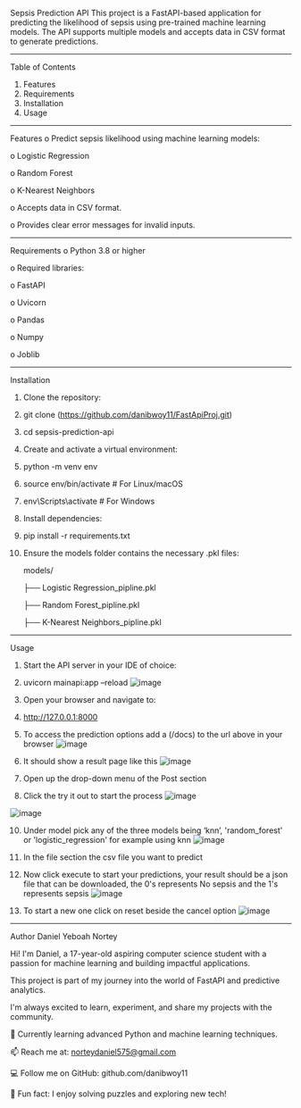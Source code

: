 
Sepsis Prediction API
This project is a FastAPI-based application for predicting the likelihood of sepsis using pre-trained machine learning models. The API supports multiple models and accepts data in CSV format to generate predictions.
________________________________________
Table of Contents
1.	Features
2.	Requirements
3.	Installation
4.	Usage
________________________________________
Features
o	Predict sepsis likelihood using machine learning models: 

o	Logistic Regression

o	Random Forest

o	K-Nearest Neighbors

o	Accepts data in CSV format.

o	Provides clear error messages for invalid inputs.

________________________________________
Requirements
o	Python 3.8 or higher

o	Required libraries: 

o	FastAPI

o	Uvicorn

o	Pandas

o	Numpy

o	Joblib
________________________________________
Installation
1.	Clone the repository:
2.	git clone (https://github.com/danibwoy11/FastApiProj.git)
3.	cd sepsis-prediction-api
4.	Create and activate a virtual environment:
5.	python -m venv env
6.	source env/bin/activate  # For Linux/macOS
7.	env\Scripts\activate     # For Windows
8.	Install dependencies:
9.	pip install -r requirements.txt
10.	Ensure the models folder contains the necessary .pkl files:
    
	models/

	├── Logistic Regression_pipline.pkl

	├── Random Forest_pipline.pkl

	├── K-Nearest Neighbors_pipline.pkl

________________________________________
Usage
1.	Start the API server in your IDE of choice:
2.	uvicorn mainapi:app –reload
 ![image](https://github.com/user-attachments/assets/2f67db8f-9fd6-4f8d-a2e1-6617057ffb51)

3.	Open your browser and navigate to:
4.	http://127.0.0.1:8000
5.	To access the prediction options add a (/docs) to the url above in your browser
 ![image](https://github.com/user-attachments/assets/9ffbb076-f32a-450f-98d6-5c25da47d7d0)
6.	It should show a result page like this
   ![image](https://github.com/user-attachments/assets/96fdff67-1b43-447f-bfab-6c812ff84fba)
7.	Open up the drop-down menu of the Post section
   

8.	Click the try it out to start the process
   ![image](https://github.com/user-attachments/assets/8487e5d5-211e-4956-a5f1-416d59c9ffb7)

   ![image](https://github.com/user-attachments/assets/8c918590-07a6-483c-b16f-98a3f1205762)

10.	Under model pick any of the three models being ‘knn’, 'random_forest' or 'logistic_regression' for example using knn
    ![image](https://github.com/user-attachments/assets/5e379b4e-03a4-4f56-ac9a-27a679cb5483)

11.	In the file section the csv file you want to predict
12.	Now click execute to start your predictions, your result should be a json file that can be downloaded,
    the 0's represents No sepsis and the 1's represents sepsis
    ![image](https://github.com/user-attachments/assets/b03db564-4ffb-4edb-b56b-fb785848f6d5)
 
13.	To start a new one click on reset beside  the cancel option
    ![image](https://github.com/user-attachments/assets/11a2f142-c010-452a-ab53-71ebd459defb)


________________________________________

Author
Daniel Yeboah Nortey

Hi! I'm Daniel, a 17-year-old aspiring computer science student with a passion for machine learning and building impactful applications.

This project is part of my journey into the world of FastAPI and predictive analytics.

I'm always excited to learn, experiment, and share my projects with the community.


🌱 Currently learning advanced Python and machine learning techniques.

📫 Reach me at: norteydaniel575@gmail.com

💻 Follow me on GitHub: github.com/danibwoy11

🌟 Fun fact: I enjoy solving puzzles and exploring new tech!
